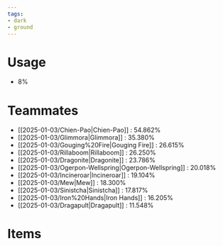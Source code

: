```yaml
---
tags:
- dark
- ground
---
```

# Usage
- 8%
# Teammates
- [[2025-01-03/Chien-Pao|Chien-Pao]] : 54.862%
- [[2025-01-03/Glimmora|Glimmora]] : 35.380%
- [[2025-01-03/Gouging%20Fire|Gouging Fire]] : 26.615%
- [[2025-01-03/Rillaboom|Rillaboom]] : 26.250%
- [[2025-01-03/Dragonite|Dragonite]] : 23.786%
- [[2025-01-03/Ogerpon-Wellspring|Ogerpon-Wellspring]] : 20.018%
- [[2025-01-03/Incineroar|Incineroar]] : 19.104%
- [[2025-01-03/Mew|Mew]] : 18.300%
- [[2025-01-03/Sinistcha|Sinistcha]] : 17.817%
- [[2025-01-03/Iron%20Hands|Iron Hands]] : 16.205%
- [[2025-01-03/Dragapult|Dragapult]] : 11.548%
# Items